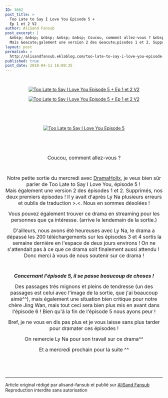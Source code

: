 ```yaml
---
ID: 3662
post_title: >
  Too Late to Say I Love You Episode 5 +
  Ep 1 et 2 V2
author: AliSand Fansub
post_excerpt: |
  &nbsp; &nbsp; &nbsp; &nbsp; &nbsp; Coucou, comment allez-vous ? &nbsp; Notre petite sortie du mercredi avec DramaHolix , je veux bien s&ucirc;r parler de&nbsp;Too Late to Say I Love You, &eacute;pisode 5 !&nbsp;
  Mais &eacute;galement une version 2 des &eacute;pisodes 1 et 2. Supprim&eacute;s, nos deux premiers &eacute;pisodes ! Il y avait d'apr&egrave;s Ly Na plusieurs...
layout: post
permalink: >
  http://alisandfansub.eklablog.com/too-late-to-say-i-love-you-episode-5-ep-1-et-2-v2-a141636832
published: true
post_date: 2018-04-11 16:00:35
---
```

<p style="text-align: center;">&nbsp;</p>
<p style="text-align: center;"><a href="http://ekladata.com/hlNfioHqVi1jJqLni8PEM4HYaic.png"><img src="https://united-subs.dearclouds.com/wp-content/uploads/2018/04/6c6aa05b321bc2590be0890ed609cb48.jpg" alt="Too Late to Say I Love You Episode 5 + Ep 1 et 2 V2"/></a></p>
<p style="text-align: center;"><a href="http://ekladata.com/Shm8rFkTPh5VicRaVxB06gvEz_4.png"><img src="http://ekladata.com/Shm8rFkTPh5VicRaVxB06gvEz_4@500x281.png" alt="Too Late to Say I Love You Episode 5 + Ep 1 et 2 V2"/></a></p>
<p style="text-align: center;">&nbsp;</p>
<p style="text-align: center;">&nbsp;</p>
<p style="text-align: center;"><a href="http://ekladata.com/XxdORoRIc-wYzdzT_pWgLnOr7Fc.png"><img src="http://ekladata.com/XxdORoRIc-wYzdzT_pWgLnOr7Fc@500x281.png" alt="Too Late to Say I Love You Episode 5"/></a></p>
<p style="text-align: center;">&nbsp;</p>
<p style="text-align: center;">&nbsp;</p>
<p style="text-align: center;"><span style="font-size: 12pt;">Coucou, comment allez-vous ?</span></p>
<p style="text-align: center;">&nbsp;</p>
<p style="text-align: center;"><span style="font-size: 12pt;">Notre petite sortie du mercredi avec <a href="https://dramaholixvip.wordpress.com/">DramaHolix</a>, je veux bien s&ucirc;r parler de&nbsp;Too Late to Say I Love You, &eacute;pisode 5 !&nbsp;<br/>Mais &eacute;galement une version 2 des &eacute;pisodes 1 et 2. Supprim&eacute;s, nos deux premiers &eacute;pisodes ! Il y avait d'apr&egrave;s Ly Na plusieurs erreurs et oublis de traduction &gt;.&lt;. Nous en sommes d&eacute;sol&eacute;es !</span></p>
<p style="text-align: center;"><span style="font-size: 12pt;">Vous pouvez &eacute;galement trouver ce drama en streaming pour les personnes que &ccedil;a int&eacute;resse. (arrive le lendemain de la sortie.)</span></p>
<p style="text-align: center;"><span style="font-size: 12pt;"><span style="font-size: 12pt;">D'ailleurs, nous avons &eacute;t&eacute; heureuses avec Ly Na, le drama a d&eacute;pass&eacute; les 200 t&eacute;l&eacute;chargements sur les &eacute;pisodes 3 et 4 sortis&nbsp;la semaine derni&egrave;re en l'espace de deux jours environs ! On ne s'attendait pas &agrave; ce que ce drama soit finalement aussi attendu !&nbsp;</span><br/><span style="font-size: 12pt;">Donc merci &agrave; vous de nous soutenir sur ce drama !</span></span></p>
<p style="text-align: center;">&nbsp;</p>
<p style="text-align: center;"><strong><em><span style="font-size: 12pt;">Concernant l'&eacute;pisode 5, il se passe beaucoup de choses !</span></em></strong></p>
<p style="text-align: center;"><span style="font-size: 12pt;">Des passages tr&egrave;s mignons et pleins de tendresse (un des passages est celui avec l'image de la sortie, que j'ai beaucoup aim&eacute;^^), mais &eacute;galement une situation bien critique pour notre ch&egrave;re Jing Wan, mais tout ceci sera bien plus mis en avant dans l'&eacute;pisode 6 ! Bien qu'&agrave; la fin de l'&eacute;pisode 5 nous ayons peur !</span></p>
<p style="text-align: center;"><span style="font-size: 12pt;">Bref, je ne vous en dis pas plus et je vous laisse sans plus tarder pour dramater ces&nbsp;&eacute;pisodes !</span></p>
<p style="text-align: center;"><span style="font-size: 16px;">On remercie Ly Na pour son travail sur ce drama^^</span></p>
<p style="text-align: center;"><span style="font-size: 12pt;">Et a mercredi prochain pour la suite ^^</span></p><br /><br /><br /><hr />Article original rédigé par alisand-fansub et publié sur <a href="http://alisandfansub.eklablog.com/">AliSand Fansub</a> <br /> Reproduction interdite sans autorisation